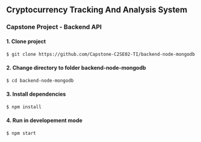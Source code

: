 ## Cryptocurrency Tracking And Analysis System

### Capstone Project - Backend API

#### 1. Clone project

```bash
$ git clone https://github.com/Capstone-C2SE02-TI/backend-node-mongodb.git
```

#### 2. Change directory to folder backend-node-mongodb

```bash
$ cd backend-node-mongodb
```

#### 3. Install dependencies

```bash
$ npm install
```

#### 4. Run in developement mode

```bash
$ npm start
```
